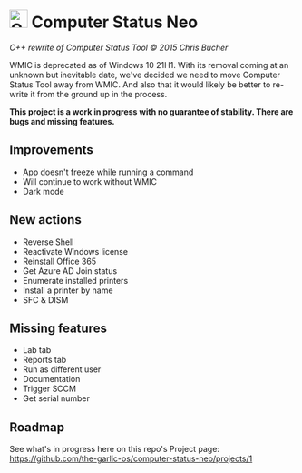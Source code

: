 # <img src="computer_on_fire.ico" alt="Computer on fire" height="32"/> Computer Status Neo
_C++ rewrite of Computer Status Tool © 2015 Chris Bucher_

WMIC is deprecated as of Windows 10 21H1. With its removal coming at an unknown but inevitable date, we've decided we need to move Computer Status Tool away from WMIC. And also that it would likely be better to re-write it from the ground up in the process.

**This project is a work in progress with no guarantee of stability. There are bugs and missing features.**

## Improvements
- App doesn't freeze while running a command
- Will continue to work without WMIC
- Dark mode

## New actions
- Reverse Shell
- Reactivate Windows license
- Reinstall Office 365
- Get Azure AD Join status
- Enumerate installed printers
- Install a printer by name
- SFC & DISM

## Missing features
- Lab tab
- Reports tab
- Run as different user
- Documentation
- Trigger SCCM
- Get serial number

## Roadmap
See what's in progress here on this repo's Project page: https://github.com/the-garlic-os/computer-status-neo/projects/1
